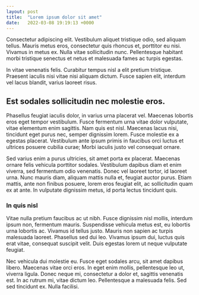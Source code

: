 ```yaml
---
layout: post
title:  "Lorem ipsum dolor sit amet"
date:   2022-03-08 19:19:13 +0000
---
```


Consectetur adipiscing elit. Vestibulum aliquet tristique odio, sed aliquam tellus. Mauris metus eros, consectetur quis rhoncus et, porttitor eu nisi. Vivamus in metus ex. Nulla vitae sollicitudin nunc. Pellentesque habitant morbi tristique senectus et netus et malesuada fames ac turpis egestas.

In vitae venenatis felis. Curabitur tempus nisl a elit pretium tristique. Praesent iaculis nisi vitae nisi aliquam dictum. Fusce sapien elit, interdum vel lacus blandit, varius laoreet risus.

<!--more-->

## Est sodales sollicitudin nec molestie eros. 

Phasellus feugiat iaculis dolor, in varius urna placerat vel. Maecenas lobortis eros eget tempor vestibulum. Fusce fermentum urna vitae dolor vulputate, vitae elementum enim sagittis. Nam quis est nisl. Maecenas lacus nisi, tincidunt eget purus nec, semper dignissim lorem. Fusce molestie ex a egestas placerat. Vestibulum ante ipsum primis in faucibus orci luctus et ultrices posuere cubilia curae; Morbi iaculis justo vel consequat ornare.

Sed varius enim a purus ultricies, sit amet porta ex placerat. Maecenas ornare felis vehicula porttitor sodales. Vestibulum dapibus diam et enim viverra, sed fermentum odio venenatis. Donec vel laoreet tortor, id laoreet urna. Nunc mauris diam, aliquam mattis nulla et, feugiat auctor purus. Etiam mattis, ante non finibus posuere, lorem eros feugiat elit, ac sollicitudin quam ex at ante. In vulputate dignissim metus, id porta lectus tincidunt quis.

### In quis nisl

Vitae nulla pretium faucibus ac ut nibh. Fusce dignissim nisl mollis, interdum ipsum non, fermentum mauris. Suspendisse vehicula metus est, eu lobortis urna lobortis ac. Vivamus id tellus justo. Mauris non sapien ac turpis malesuada laoreet. Phasellus sed dui leo. Vivamus ipsum dui, luctus quis erat vitae, consequat suscipit velit. Duis egestas lorem ut neque vulputate feugiat.

Nec vehicula dui molestie eu. Fusce eget sodales arcu, sit amet dapibus libero. Maecenas vitae orci eros. In eget enim mollis, pellentesque leo ut, viverra ligula. Donec neque mi, consectetur a dolor et, sagittis venenatis est. In ac rutrum mi, vitae dictum leo. Pellentesque a malesuada felis. Sed sed tincidunt ex. Nulla facilisi.
